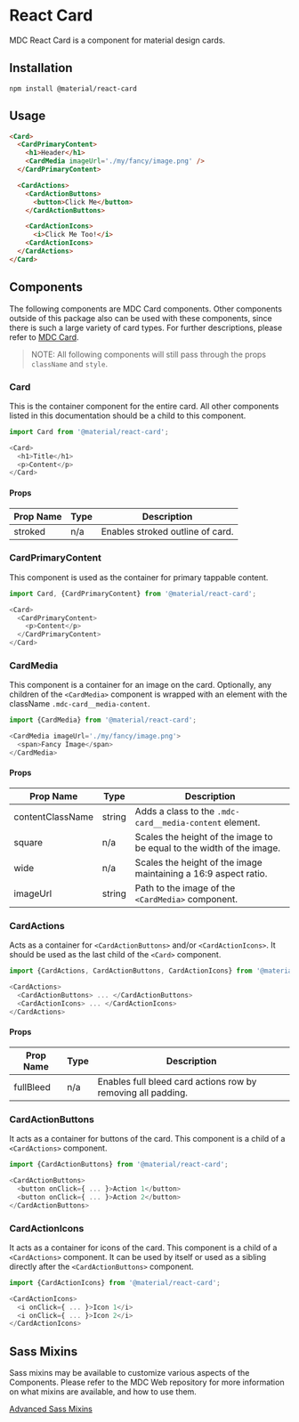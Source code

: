 # React Card

MDC React Card is a component for material design cards.

## Installation

```
npm install @material/react-card
```

## Usage

```html
<Card>
  <CardPrimaryContent>
    <h1>Header</h1>
    <CardMedia imageUrl='./my/fancy/image.png' />
  </CardPrimaryContent>

  <CardActions>
    <CardActionButtons>
      <button>Click Me</button>
    </CardActionButtons>

    <CardActionIcons>
      <i>Click Me Too!</i>
    <CardActionIcons>
  </CardActions>
</Card>
```

## Components

The following components are MDC Card components. Other components outside of this package also can be used with these components, since there is such a large variety of card types. For further descriptions, please refer to [MDC Card](https://github.com/material-components/material-components-web/tree/master/packages/mdc-card).

> NOTE: All following components will still pass through the props `className` and `style`.

### Card

This is the container component for the entire card. All other components listed in this documentation should be a child to this component.

```js
import Card from '@material/react-card';

<Card>
  <h1>Title</h1>
  <p>Content</p>
</Card>
```

#### Props
Prop Name | Type | Description
--- | --- | ---
stroked | n/a | Enables stroked outline of card.

### CardPrimaryContent

This component is used as the container for primary tappable content.

```js
import Card, {CardPrimaryContent} from '@material/react-card';

<Card>
  <CardPrimaryContent>
    <p>Content</p>
  </CardPrimaryContent>
</Card>
```

### CardMedia

This component is a container for an image on the card. Optionally, any children of the `<CardMedia>` component is wrapped with an element with the className `.mdc-card__media-content`.

```js
import {CardMedia} from '@material/react-card';

<CardMedia imageUrl='./my/fancy/image.png'>
  <span>Fancy Image</span>
</CardMedia>
```

#### Props
Prop Name | Type | Description
--- | --- | ---
contentClassName | string | Adds a class to the `.mdc-card__media-content` element.
square | n/a | Scales the height of the image to be equal to the width of the image.
wide | n/a | Scales the height of the image maintaining a 16:9 aspect ratio.
imageUrl | string | Path to the image of the `<CardMedia>` component.

### CardActions

Acts as a container for `<CardActionButtons>` and/or `<CardActionIcons>`. It should be used as the last child of the `<Card>` component.

```js
import {CardActions, CardActionButtons, CardActionIcons} from '@material/react-card';

<CardActions>
  <CardActionButtons> ... </CardActionButtons>
  <CardActionIcons> ... </CardActionIcons>
</CardActions>
```

#### Props

Prop Name | Type | Description
--- | --- | ---
fullBleed | n/a | Enables full bleed card actions row by removing all padding.

### CardActionButtons

It acts as a container for buttons of the card. This component is a child of a `<CardActions>` component.

```js
import {CardActionButtons} from '@material/react-card';

<CardActionButtons>
  <button onClick={ ... }>Action 1</button>
  <button onClick={ ... }>Action 2</button>
</CardActionButtons>
```

### CardActionIcons

It acts as a container for icons of the card. This component is a child of a `<CardActions>` component. It can be used by itself or used as a sibling directly after the `<CardActionButtons>` component.

```js
import {CardActionIcons} from '@material/react-card';

<CardActionIcons>
  <i onClick={ ... }>Icon 1</i>
  <i onClick={ ... }>Icon 2</i>
</CardActionIcons>
```


## Sass Mixins

Sass mixins may be available to customize various aspects of the Components. Please refer to the
MDC Web repository for more information on what mixins are available, and how to use them.

[Advanced Sass Mixins](https://github.com/material-components/material-components-web/blob/v0.35.0/packages/mdc-card/README.md)
